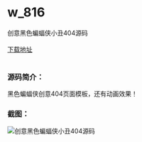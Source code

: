 # w_816
创意黑色蝙蝠侠小丑404源码
<br/></br>
[下载地址](https://www.uuid2.com/816.html "下载地址")
<br/></br>
<h3>源码简介：</h3>
<p>黑色蝙蝠侠创意404页面模板，还有动画效果！<p>
<h3>截图：</h3>
<img src="https://www.uuid2.com/wp-content/uploads/img/202105/9db902a153.jpg" alt="创意黑色蝙蝠侠小丑404源码">

